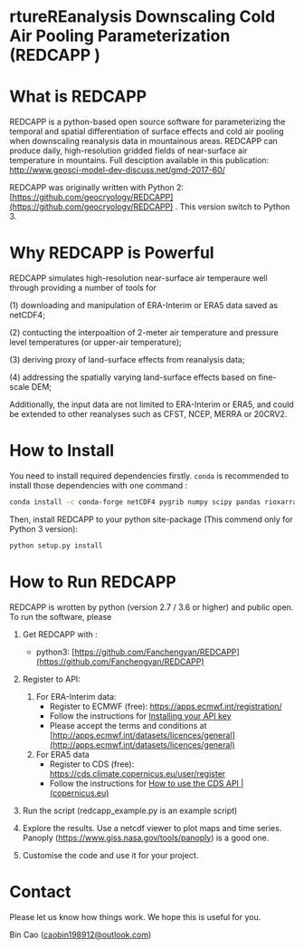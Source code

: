 # rtureREanalysis Downscaling Cold Air Pooling Parameterization (REDCAPP )

# What is REDCAPP

REDCAPP is a python-based open source software for parameterizing the temporal and spatial differentiation of surface effects and cold air pooling when downscaling reanalysis data in mountainous areas. REDCAPP can produce daily, high-resolution gridded fields of near-surface air temperature in mountains.
Full desciption available in this publication: http://www.geosci-model-dev-discuss.net/gmd-2017-60/

REDCAPP was originally written with Python 2:  [https://github.com/geocryology/REDCAPP](https://github.com/geocryology/REDCAPP) . This version switch to Python 3.

# Why REDCAPP is Powerful

REDCAPP simulates high-resolution near-surface air temperaure well through providing a number of tools for

(1) downloading and manipulation of ERA-Interim or ERA5 data saved as netCDF4;

(2) contucting the interpoaltion of 2-meter air temperature and pressure level temperatures (or upper-air temperature);

(3) deriving proxy of land-surface effects from reanalysis data;

(4) addressing the spatially varying land-surface effects based on fine-scale DEM;

Additionally, the input data are not limited to ERA-Interim or ERA5, and could be extended to other reanalyses such as CFST, NCEP, MERRA or 20CRV2.

# How to Install

You need to install required dependencies firstly. `conda` is recommended to install those dependencies with one command :

```bash
conda install -c conda-forge netCDF4 pygrib numpy scipy pandas rioxarray xarray dask ecmwfapi cdsapi -y
```

Then, install REDCAPP to your python site-package (This commend only for Python 3 version):

```bash
python setup.py install
```

# How to Run REDCAPP

REDCAPP is wrotten by python (version 2.7 / 3.6 or higher) and public open. To run the software, please

1. Get REDCAPP with :

   - python3: [https://github.com/Fanchengyan/REDCAPP](https://github.com/Fanchengyan/REDCAPP)
2. Register to API:

   1. For ERA-Interim data:
      - Register to ECMWF (free): https://apps.ecmwf.int/registration/
      - Follow the instructions for [Installing your API key](https://confluence.ecmwf.int/display/WEBAPI/Accessing+ECMWF+data+servers+in+batch#AccessingECMWFdataserversinbatch-key)
      - Please accept the terms and conditions at [http://apps.ecmwf.int/datasets/licences/general](http://apps.ecmwf.int/datasets/licences/general)
   2. For ERA5 data
      - Register to CDS (free): https://cds.climate.copernicus.eu/user/register
      - Follow the instructions for [How to use the CDS API | (copernicus.eu)](https://cds.climate.copernicus.eu/api-how-to)
3. Run the script (redcapp_example.py is an example script)
4. Explore the results. Use a netcdf viewer to plot maps and time series.
   Panoply (https://www.giss.nasa.gov/tools/panoply) is a good one.
5. Customise the code and use it for your project.

# Contact

Please let us know how things work. We hope this is useful for you.

Bin Cao (caobin198912@outlook.com)
